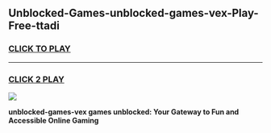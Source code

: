 
## Unblocked-Games-unblocked-games-vex-Play-Free-ttadi
<h3>
<a href="https://premium76.site?title=unblocked-games-vex&ref=17A">CLICK TO PLAY</a></h3>
<hr>

<h3>
<a href="https://premium76.site?title=unblocked-games-vex&ref=17A">CLICK 2 PLAY</a>
  
</h3>

<a href="https://premium76.site?title=unblocked-games-vex&ref=17A"><img src="https://clearcache.store/games.png"></a>


**unblocked-games-vex games unblocked: Your Gateway to Fun and Accessible Online Gaming**
